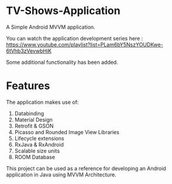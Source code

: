 # TV-Shows-Application
A Simple Android MVVM application. 

You can watch the application development series here : https://www.youtube.com/playlist?list=PLam6bY5NszYOUDKwe-6tVhb3zVevwbHiK

Some additional functionality has been added.

# Features
The application makes use of: 
1. Databinding
2. Material Design
3. Retrofit & GSON
4. Picasso and Rounded Image View Libraries
5. Lifecycle extensions
6. RxJava & RxAndroid
7. Scalable size units
8. ROOM Database

This project can be used as a reference for developing an Android application in Java using MVVM Architecture.
